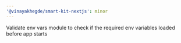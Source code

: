 ```yaml
---
'@vinayakhegde/smart-kit-nextjs': minor
---
```


Validate env vars module to check if the required env variables loaded before app starts
